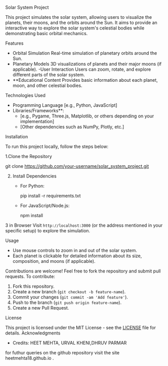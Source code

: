  Solar System Project

This project simulates the solar system, allowing users to visualize the planets, their moons, and the orbits around the Sun. It aims to provide an interactive way to explore the solar system's celestial bodies while demonstrating basic orbital mechanics.

Features
- Orbital Simulation Real-time simulation of planetary orbits around the Sun.
- Planetary Models 3D visualizations of planets and their major moons (if applicable).
-User Interaction Users can zoom, rotate, and explore different parts of the solar system.
- **Educational Content Provides basic information about each planet, moon, and other celestial bodies.
  
 Technologies Used
- Programming Language [e.g., Python, JavaScript]
- Libraries/Frameworks**: 
  - [e.g., Pygame, Three.js, Matplotlib, or others depending on your implementation]
  - [Other dependencies such as NumPy, Plotly, etc.]
  
 Installation

To run this project locally, follow the steps below:

1.Clone the Repository  
 
   git clone https://github.com/your-username/solar_system_project.git


2. Install Dependencies  
   - For Python:

     pip install -r requirements.txt
     
   - For JavaScript/Node.js:

     npm install
     

3 in Browser
   Visit `http://localhost:3000` (or the address mentioned in your specific setup) to explore the simulation.

 Usage

- Use mouse controls to zoom in and out of the solar system.
- Each planet is clickable for detailed information about its size, composition, and moons (if applicable).


Contributions are welcome! Feel free to fork the repository and submit pull requests. To contribute:

1. Fork this repository.
2. Create a new branch (`git checkout -b feature-name`).
3. Commit your changes (`git commit -am 'Add feature'`).
4. Push to the branch (`git push origin feature-name`).
5. Create a new Pull Request.

License

This project is licensed under the MIT License - see the [LICENSE](LICENSE) file for details.
Acknowledgments

- Credits: HEET MEHTA, URVAL KHENI,DHRUV PARMAR
 
 for futhur queries on the  github repository visit the site heetmehta18.github.io .